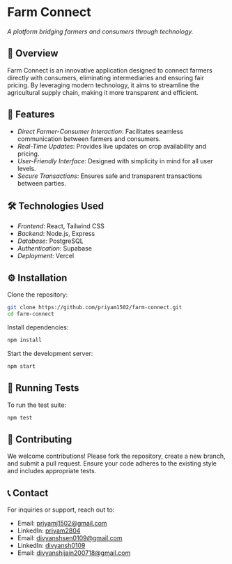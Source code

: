 # Farm Connect

*A platform bridging farmers and consumers through technology.*

## 🌱 Overview

Farm Connect is an innovative application designed to connect farmers directly with consumers, eliminating intermediaries and ensuring fair pricing. By leveraging modern technology, it aims to streamline the agricultural supply chain, making it more transparent and efficient.

## 🚀 Features

* *Direct Farmer-Consumer Interaction*: Facilitates seamless communication between farmers and consumers.
* *Real-Time Updates*: Provides live updates on crop availability and pricing.
* *User-Friendly Interface*: Designed with simplicity in mind for all user levels.
* *Secure Transactions*: Ensures safe and transparent transactions between parties.

## 🛠 Technologies Used

* *Frontend*: React, Tailwind CSS
* *Backend*: Node.js, Express
* *Database*: PostgreSQL
* *Authentication*: Supabase
* *Deployment*: Vercel 


## ⚙ Installation

Clone the repository:

```bash
git clone https://github.com/priyam1502/farm-connect.git
cd farm-connect
```

Install dependencies:

```bash
npm install
```

Start the development server:

```bash
npm start
```

## 🧪 Running Tests

To run the test suite:

```bash
npm test
```

## 🤝 Contributing

We welcome contributions! Please fork the repository, create a new branch, and submit a pull request. Ensure your code adheres to the existing style and includes appropriate tests.

## 📞 Contact

For inquiries or support, reach out to:

* Email: [priyamj1502@gmail.com](mailto:priyamj1502@gmail.com)
* LinkedIn: [priyam2804](https://www.linkedin.com/in/priyam2804)
* Email: [divyanshsen0109@gmail.com](mailto:divyanshsen0109@gmail.com)
* LinkedIn: [divyansh0109](https://www.linkedin.com/in/divyansh0109)
* Email: [divyanshijain200718@gmail.com](mailto:divyanshijain200718@gmail.com)


